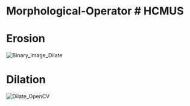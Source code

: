 # Morphological-Operator # HCMUS

# Erosion
![Binary_Image_Dilate](https://user-images.githubusercontent.com/63902542/165963197-858e759b-c5ad-40a2-b246-b5e945e7d81d.jpg)

# Dilation 
![Dilate_OpenCV](https://user-images.githubusercontent.com/63902542/165963208-e665e0e8-72bb-4659-8411-7553786a05ae.jpg)
